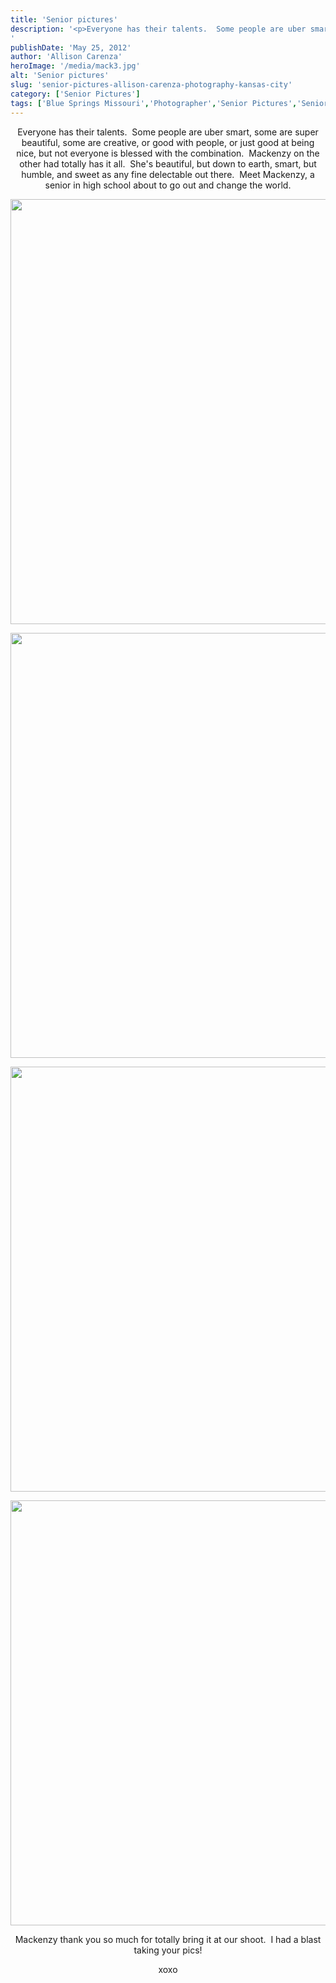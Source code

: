```yaml
---
title: 'Senior pictures'
description: '<p>Everyone has their talents.  Some people are uber smart, some are super beautiful, some are creative, or good with people, [&hellip;]</p>
'
publishDate: 'May 25, 2012'
author: 'Allison Carenza'
heroImage: '/media/mack3.jpg'
alt: 'Senior pictures'
slug: 'senior-pictures-allison-carenza-photography-kansas-city'
category: ['Senior Pictures']
tags: ['Blue Springs Missouri','Photographer','Senior Pictures','Senior Portrait','Senior Pictures']
---
```


<p style="text-align: center;">Everyone has their talents.  Some people are uber smart, some are super beautiful, some are creative, or good with people, or just good at being nice, but not everyone is blessed with the combination.  Mackenzy on the other had totally has it all.  She&apos;s beautiful, but down to earth, smart, but humble, and sweet as any fine delectable out there.  Meet Mackenzy, a senior in high school about to go out and change the world.</p>
<p style="text-align: center;">
<p style="text-align: center;"><img class="aligncenter size-full wp-image-4104" title="mack3" src="/media/mack3.jpg" alt="" width="930" height="680" srcset="/media/mack3.jpg 930w, /media/mack3-300x219.jpg 300w, /media/mack3-768x562.jpg 768w" sizes="(max-width: 930px) 100vw, 930px" /></p>
<p style="text-align: center;">
<p style="text-align: center;"><img class="aligncenter size-full wp-image-4105" title="mack4" src="/media/mack4.jpg" alt="" width="930" height="680" srcset="/media/mack4.jpg 930w, /media/mack4-300x219.jpg 300w, /media/mack4-768x562.jpg 768w" sizes="(max-width: 930px) 100vw, 930px" /></p>
<p style="text-align: center;">
<p style="text-align: center;"><img class="aligncenter size-full wp-image-4103" title="mack2" src="/media/mack2.jpg" alt="" width="930" height="680" srcset="/media/mack2.jpg 930w, /media/mack2-300x219.jpg 300w, /media/mack2-768x562.jpg 768w" sizes="(max-width: 930px) 100vw, 930px" /></p>
<p style="text-align: center;">
<p style="text-align: center;"><img class="aligncenter size-full wp-image-4102" title="mack1" src="/media/mack1.jpg" alt="" width="930" height="680" srcset="/media/mack1.jpg 930w, /media/mack1-300x219.jpg 300w, /media/mack1-768x562.jpg 768w" sizes="(max-width: 930px) 100vw, 930px" /></p>
<p style="text-align: center;">Mackenzy thank you so much for totally bring it at our shoot.  I had a blast taking your pics!</p>
<p style="text-align: center;">xoxo</p>
<p style="text-align: center;">

